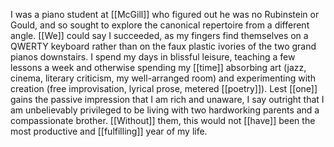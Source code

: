 I was a piano student at [[McGill]] who figured out he was no Rubinstein or Gould, and so sought to explore the canonical repertoire from a different angle. [[We]] could say I succeeded, as my fingers find themselves on a QWERTY keyboard rather than on the faux plastic ivories of the two grand pianos downstairs. I spend my days in blissful leisure, teaching a few lessons a week and otherwise spending my [[time]] absorbing art (jazz, cinema, literary criticism, my well-arranged room) and experimenting with creation (free improvisation, lyrical prose, metered [[poetry]])‌. Lest [[one]] gains the passive impression that I am rich and unaware, I say outright that I am unbelievably privileged to be living with two hardworking parents and a compassionate brother. [[Without]] them, this would not [[have]] been the most productive and [[fulfilling]] year of my life.  